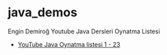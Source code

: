 # java_demos

Engin Demiroğ Youtube Java Dersleri Oynatma Listesi

- [YouTube Java Oynatma listesi 1 - 23](https://www.youtube.com/watch?v=a8Fe2qbnYDM&list=PLqG356ExoxZUGwbqoJEKSMnaxVJe4Uvf8&index=2)
